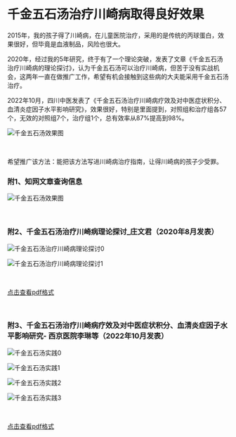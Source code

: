 # 千金五石汤治疗川崎病取得良好效果

2015年，我的孩子得了川崎病，在儿童医院治疗，采用的是传统的丙球蛋白，效果很好，但毕竟是血液制品，风险也很大。

2020年，经过我的5年研究，终于有了一个理论突破，发表了文章《千金五石汤治疗川崎病的理论探讨》，认为千金五石汤可以治疗川崎病，但苦于没有实战机会，这两年一直在做推广工作，希望有机会接触到这些病的大夫能采用千金五石汤治疗。

2022年10月，四川中医发表了《千金五石汤治疗川崎病疗效及对中医症状积分、血清炎症因子水平影响研究》，效果很好，特别是里面提到，对照组和治疗组各57个，无效的对照组7个，治疗组1个，总有效率从87%提高到98%。

![千金五石汤效果图](../media/千金五石汤-1.jpeg)

<br>

希望推广该方法：能把该方法写进川崎病治疗指南，让得川崎病的孩子少受罪。

### 附1、知网文章查询信息

![千金五石汤效果图](../media/千金五石汤-2.jpg)

<br>

### 附2、千金五石汤治疗川崎病理论探讨_庄文君（2020年8月发表）

![千金五石汤治疗川崎病理论探讨0](../media/千金五石汤治疗川崎病的理论探讨_庄文君_00.png)

![千金五石汤治疗川崎病理论探讨1](../media/千金五石汤治疗川崎病的理论探讨_庄文君_01.png)

<br>

[点击查看pdf格式](./千金五石汤治疗川崎病的理论探讨_庄文君.pdf)

<br>

### 附3、千金五石汤治疗川崎病疗效及对中医症状积分、血清炎症因子水平影响研究-  西京医院李琳等（2022年10月发表）

![千金五石汤实践0](../media/千金五石汤治疗川崎病疗效及对中医症状积分、血清炎症因子水平影响研究_00.png)

![千金五石汤实践1](../media/千金五石汤治疗川崎病疗效及对中医症状积分、血清炎症因子水平影响研究_01.png)

![千金五石汤实践2](../media/千金五石汤治疗川崎病疗效及对中医症状积分、血清炎症因子水平影响研究_02.png)

![千金五石汤实践3](../media/千金五石汤治疗川崎病疗效及对中医症状积分、血清炎症因子水平影响研究_03.png)

<br>

[点击查看pdf格式](./千金五石汤治疗川崎病疗效及对中医症状积分、血清炎症因子水平影响研究.pdf)






